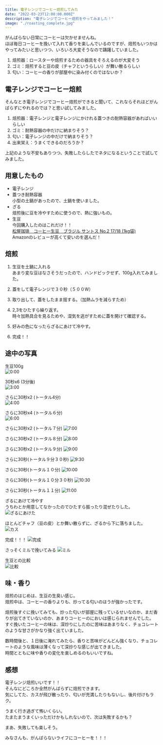 ```yaml
---
title: 電子レンジでコーヒー焙煎してみた
date: "2022-03-23T12:00:00.000Z"
description: "電子レンジでコーヒー焙煎をやってみました！"
image: "./roasting_complete.jpg"
---
```


がんばらない日常にコーヒーは欠かせませんね。  
ほぼ毎日コーヒーを挽いて入れて香りを楽しんでいるのですが、焙煎もいつかはやってみたいと思いつつ、いろいろ大変そうなので躊躇していました。

1. 焙煎器：ロースターや焙煎するための器具をそろえるのが大変そう
1. ゴミ：焙煎すると豆の皮（チャフというらしい）が舞い散るらしい
1. 匂い：コーヒーの香りが部屋中に染み付くのではないか？

## 電子レンジでコーヒー焙煎

そんなとき電子レンジでコーヒー焙煎ができると聞いて、これならそれほどがんばらずにやれるのでは？と思い試してみました。

1. 焙煎器：電子レンジと電子レンジにかけれる蓋つきの耐熱容器があればいいらしい
1. ゴミ：耐熱容器の中だけに納まりそう？
1. 匂い：電子レンジの中だけで納まりそう？
1. 出来栄え：うまくできるのだろうか？

上記のような不安もありつつ、失敗したらしたでネタになるということで試してみました。

## 用意したもの

* 電子レンジ
* 蓋つき耐熱容器  
    小型の土鍋があったので、土鍋を使いました。
* ざる  
    焙煎後に豆を冷やすために使うので、熱に強いもの。
* 生豆  
    今回購入したのはこれだけ！！  
    [松屋珈琲　コーヒー生豆　ブラジル サントス No.2 17/18 (1kg袋)](https://amzn.to/3L7B9VQ)  
    Amazonのレビューが高くて安いのを選んだ！  

## 焙煎

1. 生豆を土鍋に入れる  
   あまり変な豆はなさそうだったので、ハンドピックせず、100g入れてみました。

2. 蓋をして電子レンジで３０秒（５００W）
3. 取り出して、蓋をしたまま揺する。（加熱ムラを減らすため）
4. 2,3をひたすら繰り返す。  
   時々加熱具合を見るためや、湿気を逃がすために蓋を開けて確認する。  
5. 好みの色になったらざるにあけて冷やす。
6. 完成！！

## 途中の写真

生豆100g  
![0:00](./roasting_0000.jpg)

30秒x6 (3分後)  
![3:00](./roasting_0300.jpg)

さらに30秒x2 (トータル4分)  
![4:00](./roasting_0400.jpg)

さらに30秒x4 (トータル６分)  
![6:00](./roasting_0600.jpg)

さらに30秒x2 (トータル７分)
![7:00](./roasting_0700.jpg)

さらに30秒x2 (トータル８分)
![8:00](./roasting_0800.jpg)

さらに30秒x2 (トータル９分)
![9:00](./roasting_0900.jpg)

さらに30秒(トータル９分３０秒)
![9:30](./roasting_0900.jpg)

さらに30秒(トータル１０分)
![10:00](roasting_1000.jpg)

さらに30秒(トータル１０分３０秒)
![10:30](./roasting_1030.jpg)

さらに30秒(トータル１１分)
![11:00](./roasting_1100.jpg)

ざるにあけて冷やす  
うちわとか用意してなかったのでひたすら振ったり混ぜたりした。
![ざるにあけた](./roasting_zaru.jpg)

ほとんどチャフ（豆の皮）とか舞い散らずに、ざるから下に落ちました。
![カス](./roasting_kasu.jpg)

完成！！！
![完成](./roasting_complete.jpg)

さっそくミルで挽いてみる
![ミル](./roasting_mil.jpg)

生豆との比較  
![比較](./roasting_mame.jpg)

## 味・香り

焙煎のはじめは、生豆の生臭い感じ。  
焙煎中は、コーヒーの香りよりも、炒ってる匂いのほうが強かったです。

焙煎後すぐに挽いてみても、炒った匂いが部屋に残っているせいなのか、まだ香りが出てきていないのか、あまりコーヒーのにおいは感じられませんでした。  
すぐ挽いたコーヒーの味は、深炒りにしたのに苦味はあまりなく、チョコレートのような甘さがかなり強く出ていました。

数時間後と、１日後に淹れてみたら、香りと苦味がどんどん強くなり、チョコレートのような風味は薄くなって深炒りな感じが出てきました。  
時間とともに味や香りの変化を楽しめるのもいいですね。

## 感想

電子レンジ焙煎いいです！！  
そんなにどころか全然がんばらずに焙煎できます。  
気にしてた、カスが飛び散ったり、匂いが充満したりもないし、後片付けもラク。  

うまく行き過ぎて怖いくらい。  
たまたまうまくいっただけかもしれないので、次は失敗するかも？

まあ、失敗しても楽しそう。

みなさんも、がんばらないライフにコーヒーを！！！
